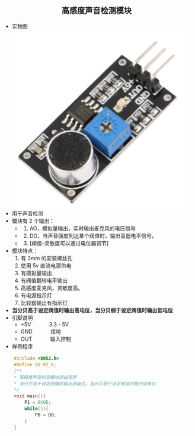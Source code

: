 ## <center> 高感度声音检测模块 ##
- 实物图
![picture](../../img/高感度声音检测模块.jpg)
- 用于声音检测
- 模块有 2 个输出：
  - 1. AO，模拟量输出，实时输出麦克风的电压信号
  - 2. DO，当声音强度到达某个阀值时，输出高低电平信号，
  - 3.  \[阀值-灵敏度可以通过电位器调节\]
- 模块特点：
  1. 有 3mm 的安装螺丝孔
  2. 使用 5v 直流电源供电
  3. 有模拟量输出
  4. 有阀值翻转电平输出
  5. 高感度麦克风，灵敏度高。
  6. 有电源指示灯
  7. 比较器输出有指示灯
- **当分贝高于设定阀值时输出高电位，当分贝弱于设定阀值时输出低电位**
- 引脚说明
  - +5V&ensp;&emsp;&emsp;&emsp;3.3 - 5V
  - GND&ensp;&emsp;&emsp;&emsp;接地
  - OUT&ensp;&emsp;&emsp;&emsp;输入控制
- 样例程序
```c
    #include <8052.h>
    #define DO P2_0;
    /**
    * 高精度声音检测模块测试程序
    * 当分贝高于设定阀值时输出高电位，当分贝弱于设定阀值时输出低电位
    */
    void main(){
        P1 = 0X0E;
        while(1){
            P0 = DO;
        }
    }
```